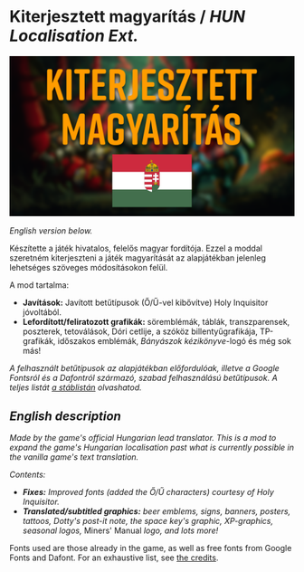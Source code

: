 # Kiterjesztett magyarítás / *HUN Localisation Ext.*
![image](/_Media/thumbnail.png)


*English version below.*

Készítette a játék hivatalos, felelős magyar fordítója. Ezzel a moddal szeretném kiterjeszteni a játék magyarítását az alapjátékban jelenleg lehetséges szöveges módosításokon felül.

A mod tartalma:
- **Javítások:** Javított betűtípusok (Ő/Ű-vel kibővítve) Holy Inquisitor jóvoltából.
- **Lefordított/feliratozott grafikák:** söremblémák, táblák, transzparensek, poszterek, tetoválások, Dóri cetlije, a szóköz billentyűgrafikája, TP-grafikák, időszakos emblémák, *Bányászok kézikönyve*-logó és még sok más!

*A felhasznált betűtípusok az alapjátékban előfordulóak, illetve a Google Fontsról és a Dafontról származó, szabad felhasználású betűtípusok. A teljes listát [a stáblistán](/CREDITS.md) olvashatod.*

## *English description*
*Made by the game's official Hungarian lead translator. This is a mod to expand the game's Hungarian localisation past what is currently possible in the vanilla game's text translation.*

*Contents:*
- ***Fixes:** Improved fonts (added the Ő/Ű characters) courtesy of Holy Inquisitor.*
- ***Translated/subtitled graphics:** beer emblems, signs, banners, posters, tattoos, Dotty's post-it note, the space key's graphic, XP-graphics, seasonal logos,* Miners' Manual *logo, and lots more!*

Fonts used are those already in the game, as well as free fonts from Google Fonts and Dafont. For an exhaustive list, see [the credits](/CREDITS.md).
